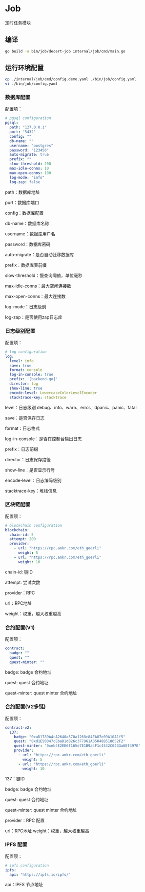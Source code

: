 # Job

定时任务模块

## 编译

```bash
go build -o bin/job/decert-job internal/job/cmd/main.go
```

## 运行环境配置

```bash
cp ./internal/job/cmd/config.demo.yaml ./bin/job/config.yaml
vi ./bin/job/config.yaml
```

### 数据库配置

配置项：
```yaml
# pgsql configuration
pgsql:
  path: "127.0.0.1"
  port: "5432"
  config: ""
  db-name: ""
  username: "postgres"
  password: "123456"
  auto-migrate: true
  prefix: ""
  slow-threshold: 200
  max-idle-conns: 10
  max-open-conns: 100
  log-mode: "info"
  log-zap: false
```

path：数据库地址

port：数据库端口

config：数据库配置

db-name：数据库名称

username：数据库用户名

password：数据库密码

auto-migrate：是否自动迁移数据库

prefix：数据库表前缀

slow-threshold：慢查询阈值，单位毫秒

max-idle-conns：最大空闲连接数

max-open-conns：最大连接数

log-mode：日志级别

log-zap：是否使用zap日志库

### 日志级别配置

配置项：
```yaml
# log configuration
log:
  level: info
  save: true
  format: console
  log-in-console: true
  prefix: '[backend-go]'
  director: log
  show-line: true
  encode-level: LowercaseColorLevelEncoder
  stacktrace-key: stacktrace
```

level：日志级别 debug、info、warn、error、dpanic、panic、fatal

save：是否保存日志

format：日志格式

log-in-console：是否在控制台输出日志

prefix：日志前缀

director：日志保存路径

show-line：是否显示行号

encode-level：日志编码级别

stacktrace-key：堆栈信息


### 区块链配置

配置项：
```yaml
# blockchain configuration
blockchain:
  chain-id: 5
  attempt: 200
  provider:
    - url: "https://rpc.ankr.com/eth_goerli"
      weight: 5
    - url: "https://rpc.ankr.com/eth_goerli"
      weight: 10
```

chain-id: 链ID

attempt: 尝试次数

provider：RPC

url：RPC地址

weight：权重，越大权重越高

### 合约配置(V1)

配置项：
```yaml
contract:
  badge: ""
  quest: ""
  quest-minter: ""
```

badge: badge 合约地址

quest: quest 合约地址

quest-minter: quest minter 合约地址

### 合约配置(V2多链)

配置项：
```yaml
contract-v2:
  137:
    badge: "0xaD1789A4cA2640a570a1268c84EA87e09A10A1f5"
    quest: "0xd1E50047cEbaD1d826c3F7961A35048B518652F2"
    quest-minter: "0xeb4E2EE6f165e7E1B9a4F1c4532C0433a6Ef397B"
    provider:
      - url: "https://rpc.ankr.com/eth_goerli"
        weight: 5
      - url: "https://rpc.ankr.com/eth_goerli"
        weight: 10
```

137：链ID

badge: badge 合约地址

quest: quest 合约地址

quest-minter: quest minter 合约地址

provider：RPC 配置

url：RPC地址
weight：权重，越大权重越高

### IPFS 配置

配置项：
```yaml
# ipfs configuration
ipfs:
  api: "https://ipfs.io/ipfs/"
```

api：IPFS 节点地址